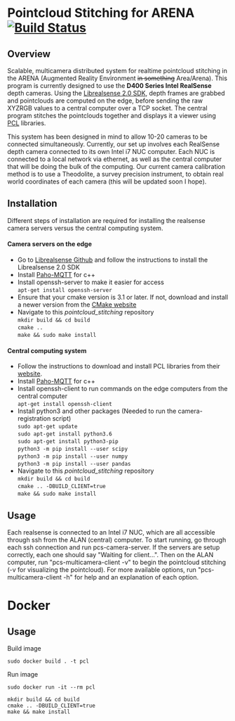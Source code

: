 # Pointcloud Stitching for ARENA [![Build Status](https://travis-ci.com/ABalanuta/pointcloud_stitching.svg?branch=master)](https://travis-ci.com/ABalanuta/pointcloud_stitching)

## Overview
Scalable, multicamera distributed system for realtime pointcloud stitching in the ARENA (Augmented Reality Environment ~~in something~~ Area/Arena). This program is currently designed to use the **D400 Series Intel RealSense** depth cameras. Using the [Librealsense 2.0 SDK](https://github.com/IntelRealSense/librealsense), depth frames are grabbed and pointclouds are computed on the edge, before sending the raw XYZRGB values to a central computer over a TCP socket. The central program stitches the pointclouds together and displays it a viewer using [PCL](http://pointclouds.org/) libraries.

This system has been designed in mind to allow 10-20 cameras to be connected simultaneously. Currently, our set up involves each RealSense depth camera connected to its own Intel i7 NUC computer. Each NUC is connected to a local network via ethernet, as well as the central computer that will be doing the bulk of the computing. Our current camera calibration method is to use a Theodolite, a survey precision instrument, to obtain real world coordinates of each camera (this will be updated soon I hope). 

## Installation
Different steps of installation are required for installing the realsense camera servers versus the central computing system.
#### Camera servers on the edge
- Go to [Librealsense Github](https://github.com/IntelRealSense/librealsense) and follow the instructions to install the Librealsense 2.0 SDK
- Install [Paho-MQTT](https://github.com/eclipse/paho.mqtt.cpp) for c++
- Install openssh-server to make it easier for access<br />
`apt-get install openssh-server`
- Ensure that your cmake version is 3.1 or later. If not, download and install a newer version from the [CMake website](https://cmake.org/download/)
- Navigate to this *pointcloud_stitching* repository<br />
`mkdir build && cd build`<br />
`cmake ..`<br />
`make && sudo make install`

#### Central computing system
- Follow the instructions to download and install PCL libraries from their [website](http://www.pointclouds.org/documentation/tutorials/compiling_pcl_posix.php).
- Install [Paho-MQTT](https://github.com/eclipse/paho.mqtt.cpp) for c++
- Install openssh-client to run commands on the edge computers from the central computer<br />
`apt-get install openssh-client`
- Install python3 and other packages (Needed to run the camera-registration script)<br />
`sudo apt-get update`<br />
`sudo apt-get install python3.6`<br />
`sudo apt-get install python3-pip`<br />
`python3 -m pip install --user scipy`<br />
`python3 -m pip install --user numpy`<br />
`python3 -m pip install --user pandas`
- Navigate to this *pointcloud_stitching* repository<br />
`mkdir build && cd build`<br />
`cmake .. -DBUILD_CLIENT=true`<br />
`make && sudo make install`

## Usage
Each realsense is connected to an Intel i7 NUC, which are all accessible through ssh from the ALAN (central) computer. To start running, go through each ssh connection and run pcs-camera-server. If the servers are setup correctly, each one should say "Waiting for client...". Then on the ALAN computer, run "pcs-multicamera-client -v" to begin the pointcloud stitching (-v for visualizing the pointcloud). For more available options, run "pcs-multicamera-client -h" for help and an explanation of each option.


# Docker

## Usage
Build image
```
sudo docker build . -t pcl
```

Run image
```
sudo docker run -it --rm pcl
```

`mkdir build && cd build`<br />
`cmake .. -DBUILD_CLIENT=true`<br />
`make && make install`
